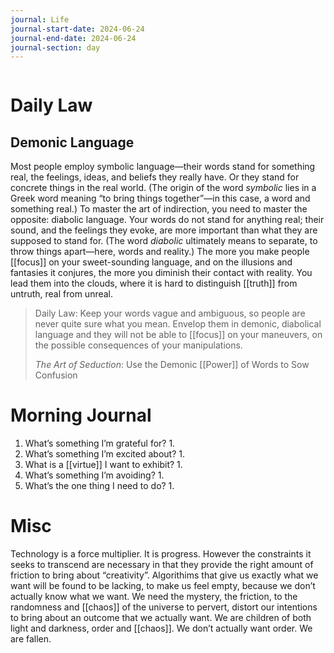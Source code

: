```yaml
---
journal: Life
journal-start-date: 2024-06-24
journal-end-date: 2024-06-24
journal-section: day
---
```


```calendar-nav
```

# Daily Law
## Demonic Language

Most people employ symbolic language—their words stand for something real, the feelings, ideas, and beliefs they really have. Or they stand for concrete things in the real world. (The origin of the word _symbolic_ lies in a Greek word meaning “to bring things together”—in this case, a word and something real.) To master the art of indirection, you need to master the opposite: diabolic language. Your words do not stand for anything real; their sound, and the feelings they evoke, are more important than what they are supposed to stand for. (The word _diabolic_ ultimately means to separate, to throw things apart—here, words and reality.) The more you make people [[focus]] on your sweet-sounding language, and on the illusions and fantasies it conjures, the more you diminish their contact with reality. You lead them into the clouds, where it is hard to distinguish [[truth]] from untruth, real from unreal.

> Daily Law: Keep your words vague and ambiguous, so people are never quite sure what you mean. Envelop them in demonic, diabolical language and they will not be able to [[focus]] on your maneuvers, on the possible consequences of your manipulations.
> 
> _The Art of Seduction_: Use the Demonic [[Power]] of Words to Sow Confusion


# Morning Journal

1. What’s something I’m grateful for?
	1. 
2. What’s something I’m excited about?
	1. 
3. What is a [[virtue]] I want to exhibit?
	1. 
4. What’s something I’m avoiding?
	1. 
5. What’s the one thing I need to do?
	1. 



# Misc

Technology is a force multiplier. It is progress. However the constraints it seeks to transcend are necessary in that they provide the right amount of friction to bring about “creativity”. Algorithims that give us exactly what we want will be found to be lacking, to make us feel empty, because we don’t actually know what we want. We need the mystery, the friction, to the randomness and [[chaos]] of the universe to pervert, distort our intentions to bring about an outcome that we actually want. We are children of both light and darkness, order and [[chaos]]. We don’t actually want order. We are fallen.


